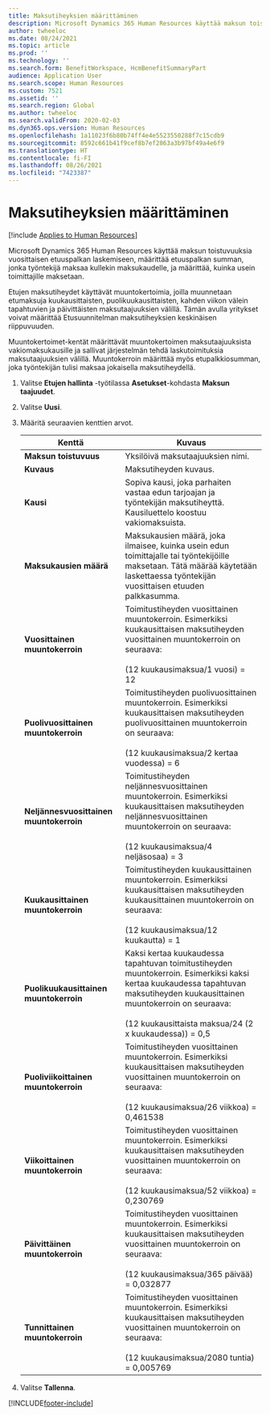```yaml
---
title: Maksutiheyksien määrittäminen
description: Microsoft Dynamics 365 Human Resources käyttää maksun toistuvuuksia vuosittaisen etuuspalkan laskemiseen, määrittää etuuspalkan summan, jonka työntekijä maksaa kullekin maksukaudelle, ja määrittää, kuinka usein toimittajille maksetaan.
author: twheeloc
ms.date: 08/24/2021
ms.topic: article
ms.prod: ''
ms.technology: ''
ms.search.form: BenefitWorkspace, HcmBenefitSummaryPart
audience: Application User
ms.search.scope: Human Resources
ms.custom: 7521
ms.assetid: ''
ms.search.region: Global
ms.author: twheeloc
ms.search.validFrom: 2020-02-03
ms.dyn365.ops.version: Human Resources
ms.openlocfilehash: 1a11023f6b80b74ff4e4e5523550288f7c15cdb9
ms.sourcegitcommit: 8592c661b41f9cef8b7ef2863a3b97bf49a4e6f9
ms.translationtype: HT
ms.contentlocale: fi-FI
ms.lasthandoff: 08/26/2021
ms.locfileid: "7423387"
---
```

# <a name="set-up-payment-frequencies"></a>Maksutiheyksien määrittäminen

[!include [Applies to Human Resources](../includes/applies-to-hr.md)]

Microsoft Dynamics 365 Human Resources käyttää maksun toistuvuuksia vuosittaisen etuuspalkan laskemiseen, määrittää etuuspalkan summan, jonka työntekijä maksaa kullekin maksukaudelle, ja määrittää, kuinka usein toimittajille maksetaan.

Etujen maksutiheydet käyttävät muuntokertoimia, joilla muunnetaan etumaksuja kuukausittaisten, puolikuukausittaisten, kahden viikon välein tapahtuvien ja päivittäisten maksutaajuuksien välillä. Tämän avulla yritykset voivat määrittää Etusuunnitelman maksutiheyksien keskinäisen riippuvuuden.

Muuntokertoimet-kentät määrittävät muuntokertoimen maksutaajuuksista vakiomaksukausille ja sallivat järjestelmän tehdä laskutoimituksia maksutaajuuksien välillä. Muuntokerroin määrittää myös etupalkkiosumman, joka työntekijän tulisi maksaa jokaisella maksutiheydellä.

1. Valitse **Etujen hallinta** -työtilassa **Asetukset**-kohdasta **Maksun taajuudet**.

2. Valitse **Uusi**.

3. Määritä seuraavien kenttien arvot.

   | Kenttä | Kuvaus |
   | --- | --- |
   | **Maksun toistuvuus** | Yksilöivä maksutaajuuksien nimi. |
   | **Kuvaus** | Maksutiheyden kuvaus. |
   | **Kausi** | Sopiva kausi, joka parhaiten vastaa edun tarjoajan ja työntekijän maksutiheyttä. Kausiluettelo koostuu vakiomaksuista. |
   | **Maksukausien määrä** | Maksukausien määrä, joka ilmaisee, kuinka usein edun toimittajalle tai työntekijöille maksetaan. Tätä määrää käytetään laskettaessa työntekijän vuosittaisen etuuden palkkasumma. |
   | **Vuosittainen muuntokerroin** | Toimitustiheyden vuosittainen muuntokerroin. Esimerkiksi kuukausittaisen maksutiheyden vuosittainen muuntokerroin on seuraava: </br></br>(12 kuukausimaksua/1 vuosi) = 12 |
   | **Puolivuosittainen muuntokerroin** | Toimitustiheyden puolivuosittainen muuntokerroin. Esimerkiksi kuukausittaisen maksutiheyden puolivuosittainen muuntokerroin on seuraava: </br></br>(12 kuukausimaksua/2 kertaa vuodessa) = 6 |
   | **Neljännesvuosittainen muuntokerroin** | Toimitustiheyden neljännesvuosittainen muuntokerroin. Esimerkiksi kuukausittaisen maksutiheyden neljännesvuosittainen muuntokerroin on seuraava: </br></br>(12 kuukausimaksua/4 neljäsosaa) = 3 |
   | **Kuukausittainen muuntokerroin** | Toimitustiheyden kuukausittainen muuntokerroin. Esimerkiksi kuukausittaisen maksutiheyden kuukausittainen muuntokerroin on seuraava: </br></br>(12 kuukausimaksua/12 kuukautta) = 1 |
   | **Puolikuukausittainen muuntokerroin** | Kaksi kertaa kuukaudessa tapahtuvan toimitustiheyden muuntokerroin. Esimerkiksi kaksi kertaa kuukaudessa tapahtuvan maksutiheyden kuukausittainen muuntokerroin on seuraava: </br></br>(12 kuukausittaista maksua/24 (2 x kuukaudessa)) = 0,5 | 
   | **Puoliviikoittainen muuntokerroin** | Toimitustiheyden vuosittainen muuntokerroin. Esimerkiksi kuukausittaisen maksutiheyden vuosittainen muuntokerroin on seuraava: </br></br>(12 kuukausimaksua/26 viikkoa) = 0,461538 |
   | **Viikoittainen muuntokerroin** | Toimitustiheyden vuosittainen muuntokerroin. Esimerkiksi kuukausittaisen maksutiheyden vuosittainen muuntokerroin on seuraava: </br></br>(12 kuukausimaksua/52 viikkoa) = 0,230769 |
   | **Päivittäinen muuntokerroin** | Toimitustiheyden vuosittainen muuntokerroin. Esimerkiksi kuukausittaisen maksutiheyden vuosittainen muuntokerroin on seuraava: </br></br>(12 kuukausimaksua/365 päivää) = 0,032877 |
   | **Tunnittainen muuntokerroin** | Toimitustiheyden vuosittainen muuntokerroin. Esimerkiksi kuukausittaisen maksutiheyden vuosittainen muuntokerroin on seuraava: </br></br>(12 kuukausimaksua/2080 tuntia) = 0,005769

4. Valitse **Tallenna**. 


[!INCLUDE[footer-include](../includes/footer-banner.md)]
